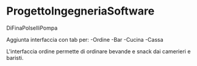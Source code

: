 # ProgettoIngegneriaSoftware
DiFinaPolselliPompa


Aggiunta interfaccia con tab per:
-Ordine
-Bar
-Cucina
-Cassa

L'interfaccia ordine permette di ordinare bevande e snack dai camerieri e baristi.
